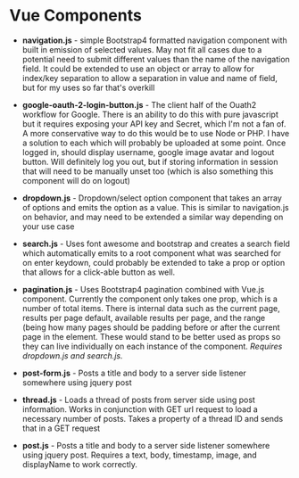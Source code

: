 # Vue Components
- __navigation.js__ - simple Bootstrap4 formatted navigation component with built in emission of selected values.  May not fit all cases due to a potential need to submit different values than the name of the navigation field.  It could be extended to use an object or array to allow for index/key separation to allow a separation in value and name of field, but for my uses so far that's overkill

- __google-oauth-2-login-button.js__ - The client half of the Ouath2 workflow for Google.  There is an ability to do this with pure javascript but it requires exposing your API key and Secret, which I'm not a fan of.  A more conservative way to do this would be to use Node or PHP.  I have a solution to each which will probably be uploaded at some point.  Once logged in, should display username, google image avatar and logout button.  Will definitely log you out, but if storing information in session that will need to be manually unset too (which is also something this component will do on logout)

- __dropdown.js__ - Dropdown/select option component that takes an array of options and emits the option as a value.  This is similar to navigation.js on behavior, and may need to be extended a similar way depending on your use case

- __search.js__ - Uses font awesome and bootstrap and creates a search field which automatically emits to a root component what was searched for on enter keydown, could probably be extended to take a prop or option that allows for a click-able button as well.

- __pagination.js__ - Uses  Bootstrap4 pagination combined with Vue.js component.  Currently the component only takes one prop, which is a number of total items.  There is internal data such as the current page, results per page default, available results per page, and the range (being how many pages should be padding before or after the current page in the element.  These would stand to be better  used as props so they can live individually on each instance of the component.  *Requires dropdown.js and search.js.*

 - __post-form.js__ - Posts a title and body to a server side listener somewhere using jquery post
 
 - __thread.js__ - Loads a thread of posts from server side using post information.  Works in conjunction with GET url request to load a necessary number of posts.  Takes a property of a thread ID and sends that in a GET request
 
 - __post.js__ - Posts a title and body to a server side listener somewhere using jquery post.  Requires a text, body, timestamp, image, and displayName to work correctly.
